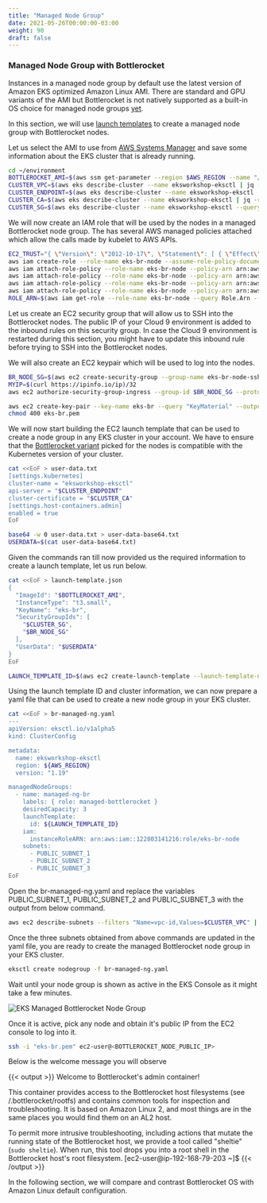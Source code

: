 ```yaml
---
title: "Managed Node Group"
date: 2021-05-26T00:00:00-03:00
weight: 90
draft: false
---
```


### Managed Node Group with Bottlerocket

Instances in a managed node group by default use the latest version of Amazon EKS optimized Amazon Linux AMI. There are standard and GPU variants of the AMI but Bottlerocket is not natively supported as a built-in OS choice for managed node groups [yet](https://github.com/bottlerocket-os/bottlerocket/issues/911).

In this section, we will use [launch templates](https://docs.aws.amazon.com/autoscaling/ec2/userguide/LaunchTemplates.html) to create a managed node group with Bottlerocket nodes.

Let us select the AMI to use from [AWS Systems Manager](https://docs.aws.amazon.com/systems-manager/index.html) and save some information about the EKS cluster that is already running.

```bash
cd ~/environment
BOTTLEROCKET_AMI=$(aws ssm get-parameter --region $AWS_REGION --name "/aws/service/bottlerocket/aws-k8s-1.19/x86_64/latest/image_id" --query Parameter.Value --output text)
CLUSTER_VPC=$(aws eks describe-cluster --name eksworkshop-eksctl | jq -r '.cluster.resourcesVpcConfig.vpcId')
CLUSTER_ENDPOINT=$(aws eks describe-cluster --name eksworkshop-eksctl | jq -r '.cluster.endpoint')
CLUSTER_CA=$(aws eks describe-cluster --name eksworkshop-eksctl | jq -r '.cluster.certificateAuthority.data')
CLUSTER_SG=$(aws eks describe-cluster --name eksworkshop-eksctl --query "cluster.resourcesVpcConfig.clusterSecurityGroupId" --output text)
```

We will now create an IAM role that will be used by the nodes in a managed Bottlerocket node group. The has several AWS managed policies attached which allow the calls made by kubelet to AWS APIs.

```bash
EC2_TRUST="{ \"Version\": \"2012-10-17\", \"Statement\": [ { \"Effect\": \"Allow\", \"Principal\": {\"Service\": \"ec2.amazonaws.com\"}, \"Action\": \"sts:AssumeRole\" } ] }"
aws iam create-role --role-name eks-br-node --assume-role-policy-document "$EC2_TRUST"
aws iam attach-role-policy --role-name eks-br-node --policy-arn arn:aws:iam::aws:policy/AmazonEKSWorkerNodePolicy
aws iam attach-role-policy --role-name eks-br-node --policy-arn arn:aws:iam::aws:policy/AmazonEC2ContainerRegistryReadOnly
aws iam attach-role-policy --role-name eks-br-node --policy-arn arn:aws:iam::aws:policy/AmazonSSMManagedInstanceCore
aws iam attach-role-policy --role-name eks-br-node --policy-arn arn:aws:iam::aws:policy/AmazonEKS_CNI_Policy
ROLE_ARN=$(aws iam get-role --role-name eks-br-node --query Role.Arn --output text) 
```

Let us create an EC2 security group that will allow us to SSH into the Bottlerocket nodes. The public IP of your Cloud 9 environment is added to the inbound rules on this security group. In case the Cloud 9 environment is restarted during this section, you might have to update this inbound rule before trying to SSH into the Bottlerocket nodes.

We will also create an EC2 keypair which will be used to log into the nodes.

```bash
BR_NODE_SG=$(aws ec2 create-security-group --group-name eks-br-node-ssh --description "configure networking for eks br nodes" --vpc-id $CLUSTER_VPC | jq -r ".GroupId")
MYIP=$(curl https://ipinfo.io/ip)/32
aws ec2 authorize-security-group-ingress --group-id $BR_NODE_SG --protocol tcp --port 22 --cidr $MYIP

aws ec2 create-key-pair --key-name eks-br --query "KeyMaterial" --output text > eks-br.pem
chmod 400 eks-br.pem
```

We will now start building the EC2 launch template that can be used to create a node group in any EKS cluster in your account. We have to ensure that the [Bottlerocket variant](https://github.com/bottlerocket-os/bottlerocket/tree/develop/variants) picked for the nodes is compatible with the Kubernetes version of your cluster.

```bash
cat <<EoF > user-data.txt
[settings.kubernetes]
cluster-name = "eksworkshop-eksctl"
api-server = "$CLUSTER_ENDPOINT"
cluster-certificate = "$CLUSTER_CA"
[settings.host-containers.admin]
enabled = true
EoF

base64 -w 0 user-data.txt > user-data-base64.txt
USERDATA=$(cat user-data-base64.txt)
```

Given the commands ran till now provided us the required information to create a launch template, let us run below.

```bash
cat <<EoF > launch-template.json
{
  "ImageId": "$BOTTLEROCKET_AMI",
  "InstanceType": "t3.small",
  "KeyName": "eks-br",
  "SecurityGroupIds": [
    "$CLUSTER_SG",
    "$BR_NODE_SG"
  ],
  "UserData": "$USERDATA"
}
EoF

LAUNCH_TEMPLATE_ID=$(aws ec2 create-launch-template --launch-template-name eks-br-template --launch-template-data file://launch-template.json | jq -r ".LaunchTemplate.LaunchTemplateId")
```

Using the launch template ID and cluster information, we can now prepare a yaml file that can be used to create a new node group in your EKS cluster.

```bash
cat <<EoF > br-managed-ng.yaml
---
apiVersion: eksctl.io/v1alpha5
kind: ClusterConfig

metadata:
  name: eksworkshop-eksctl
  region: ${AWS_REGION}
  version: "1.19"

managedNodeGroups:
  - name: managed-ng-br
    labels: { role: managed-bottlerocket }
    desiredCapacity: 3
    launchTemplate:
      id: ${LAUNCH_TEMPLATE_ID}
    iam:
      instanceRoleARN: arn:aws:iam::122803141216:role/eks-br-node
    subnets:
      - PUBLIC_SUBNET_1
      - PUBLIC_SUBNET_2
      - PUBLIC_SUBNET_3
EoF
```

Open the br-managed-ng.yaml and replace the variables PUBLIC_SUBNET_1, PUBLIC_SUBNET_2 and PUBLIC_SUBNET_3 with the output from below command.

```bash
aws ec2 describe-subnets --filters "Name=vpc-id,Values=$CLUSTER_VPC" | jq -r '.Subnets[] | select(.MapPublicIpOnLaunch == true).SubnetId'
```

Once the three subnets obtained from above commands are updated in the yaml file, you are ready to create the managed Bottlerocket node group in your EKS cluster.

```bash
eksctl create nodegroup -f br-managed-ng.yaml
```

Wait until your node group is shown as active in the EKS Console as it might take a few minutes.

![EKS Managed Bottlerocket Node Group](/images/bottlerocket/active_managed_ng.png)

Once it is active, pick any node and obtain it's public IP from the EC2 console to log into it.

```bash
ssh -i "eks-br.pem" ec2-user@<BOTTLEROCKET_NODE_PUBLIC_IP>
```

Below is the welcome message you will observe

{{< output >}}
Welcome to Bottlerocket's admin container!

This container provides access to the Bottlerocket host filesystems (see
/.bottlerocket/rootfs) and contains common tools for inspection and
troubleshooting.  It is based on Amazon Linux 2, and most things are in the
same places you would find them on an AL2 host.

To permit more intrusive troubleshooting, including actions that mutate the
running state of the Bottlerocket host, we provide a tool called "sheltie"
(`sudo sheltie`).  When run, this tool drops you into a root shell in the
Bottlerocket host's root filesystem.
[ec2-user@ip-192-168-79-203 ~]$ 
{{< /output >}}

In the following section, we will compare and contrast Bottlerocket OS with Amazon Linux default configuration.